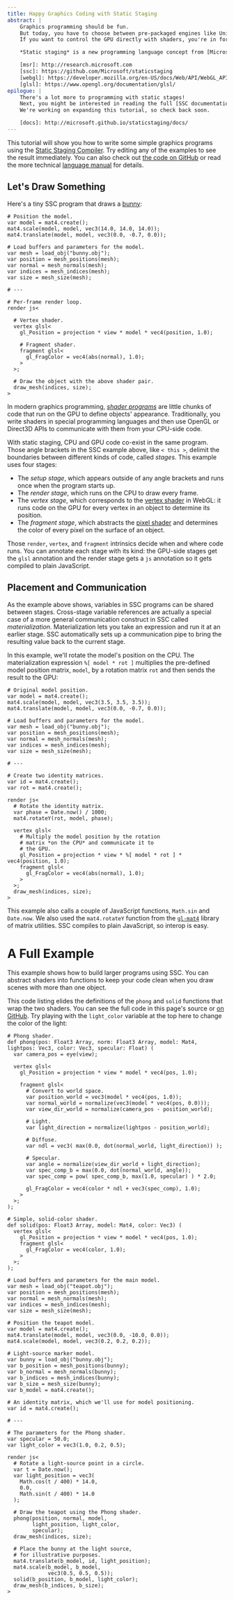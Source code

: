 ```yaml
---
title: Happy Graphics Coding with Static Staging
abstract: |
    Graphics programming should be fun.
    But today, you have to choose between pre-packaged engines like Unity and low-level, nitty-gritty APIs like OpenGL and Direct3D.
    If you want to control the GPU directly with shaders, you're in for a steep learning curve.

    *Static staging* is a new programming language concept from [Microsoft Research][msr] that makes it easy to program across the CPU--GPU boundary. The [Static Staging Compiler][ssc] is an open-source prototype compiler that generates [WebGL][] and [GLSL][] code from a single program with *staging annotations*.

    [msr]: http://research.microsoft.com
    [ssc]: https://github.com/Microsoft/staticstaging
    [webgl]: https://developer.mozilla.org/en-US/docs/Web/API/WebGL_API
    [glsl]: https://www.opengl.org/documentation/glsl/
epilogue: |
    There's a lot more to programming with static stages!
    Next, you might be interested in reading the full [SSC documentation][docs].
    We're working on expanding this tutorial, so check back soon.

    [docs]: http://microsoft.github.io/staticstaging/docs/
---
```

This tutorial will show you how to write some simple graphics programs using the [Static Staging Compiler][ssc].
Try editing any of the examples to see the result immediately.
You can also check out [the code on GitHub][ssc] or read the more technical [language manual][docs] for details.

[ssc]: https://github.com/Microsoft/staticstaging
[docs]: http://microsoft.github.io/staticstaging/docs/

## Let's Draw Something

Here's a tiny SSC program that draws a [bunny][]:

    # Position the model.
    var model = mat4.create();
    mat4.scale(model, model, vec3(14.0, 14.0, 14.0));
    mat4.translate(model, model, vec3(0.0, -0.7, 0.0));

    # Load buffers and parameters for the model.
    var mesh = load_obj("bunny.obj");
    var position = mesh_positions(mesh);
    var normal = mesh_normals(mesh);
    var indices = mesh_indices(mesh);
    var size = mesh_size(mesh);

    # ---

    # Per-frame render loop.
    render js<

      # Vertex shader.
      vertex glsl<
        gl_Position = projection * view * model * vec4(position, 1.0);

        # Fragment shader.
        fragment glsl<
          gl_FragColor = vec4(abs(normal), 1.0);
        >
      >;

      # Draw the object with the above shader pair.
      draw_mesh(indices, size);
    >

In modern graphics programming, [*shader programs*][shader] are little chunks of code that run on the GPU to define objects' appearance.
Traditionally, you write shaders in special programming languages and then use OpenGL or Direct3D APIs to communicate with them from your CPU-side code.

With static staging, CPU and GPU code co-exist in the same program.
Those angle brackets in the SSC example above, like `< this >`, delimit the boundaries between different kinds of code, called *stages*.
This example uses four stages:

* The *setup stage*, which appears outside of any angle brackets and runs once when the program starts up.
* The *render stage*, which runs on the CPU to draw every frame.
* The *vertex stage*, which corresponds to the [vertex shader][vtx] in WebGL: it runs code on the GPU for every vertex in an object to determine its position.
* The *fragment stage*, which abstracts the [pixel shader][frag] and determines the color of every pixel on the surface of an object.

[shader]: https://en.wikipedia.org/wiki/Shader
[vtx]: https://www.opengl.org/wiki/Vertex_Shader
[frag]: https://www.opengl.org/wiki/Fragment_Shader
[bunny]: http://graphics.stanford.edu/data/3Dscanrep/

Those `render`, `vertex`, and `fragment` intrinsics decide when and where code runs.
You can annotate each stage with its kind: the GPU-side stages get the `glsl` annotation and the render stage gets a `js` annotation so it gets compiled to plain JavaScript.

## Placement and Communication

As the example above shows, variables in SSC programs can be shared between stages.
Cross-stage variable references are actually a special case of a more general communication construct in SSC called *materialization*.
Materialization lets you take an expression and run it at an earlier stage.
SSC automatically sets up a communication pipe to bring the resulting value back to the current stage.

In this example, we'll rotate the model's position on the CPU.
The materialization expression `%[ model * rot ]` multiplies the pre-defined model position matrix, `model`, by a rotation matrix `rot` and then sends the result to the GPU:

    # Original model position.
    var model = mat4.create();
    mat4.scale(model, model, vec3(3.5, 3.5, 3.5));
    mat4.translate(model, model, vec3(0.0, -0.7, 0.0));

    # Load buffers and parameters for the model.
    var mesh = load_obj("bunny.obj");
    var position = mesh_positions(mesh);
    var normal = mesh_normals(mesh);
    var indices = mesh_indices(mesh);
    var size = mesh_size(mesh);

    # ---

    # Create two identity matrices.
    var id = mat4.create();
    var rot = mat4.create();

    render js<
      # Rotate the identity matrix.
      var phase = Date.now() / 1000;
      mat4.rotateY(rot, model, phase);

      vertex glsl<
        # Multiply the model position by the rotation
        # matrix *on the CPU* and communicate it to
        # the GPU.
        gl_Position = projection * view * %[ model * rot ] * vec4(position, 1.0);
        fragment glsl<
          gl_FragColor = vec4(abs(normal), 1.0);
        >
      >;
      draw_mesh(indices, size);
    >

This example also calls a couple of JavaScript functions, `Math.sin` and `Date.now`.
We also used the `mat4.rotateY` function from the [`gl-mat4`][mat4] library of matrix utilities.
SSC compiles to plain JavaScript, so interop is easy.

[mat4]: https://github.com/stackgl/gl-mat4

# A Full Example

This example shows how to build larger programs using SSC.
You can abstract shaders into functions to keep your code clean when you draw scenes with more than one object.

This code listing elides the definitions of the `phong` and `solid` functions that wrap the two shaders.
You can see the full code in this page's source or [on GitHub][ex-full].
Try playing with the `light_color` variable at the top here to change the color of the light:

[ex-full]: https://github.com/Microsoft/staticstaging/blob/master/site/index.md#a-full-example

    # Phong shader.
    def phong(pos: Float3 Array, norm: Float3 Array, model: Mat4, lightpos: Vec3, color: Vec3, specular: Float) (
      var camera_pos = eye(view);

      vertex glsl<
        gl_Position = projection * view * model * vec4(pos, 1.0);

        fragment glsl<
          # Convert to world space.
          var position_world = vec3(model * vec4(pos, 1.0));
          var normal_world = normalize(vec3(model * vec4(pos, 0.0)));
          var view_dir_world = normalize(camera_pos - position_world);

          # Light.
          var light_direction = normalize(lightpos - position_world);

          # Diffuse.
          var ndl = vec3( max(0.0, dot(normal_world, light_direction)) );

          # Specular.
          var angle = normalize(view_dir_world + light_direction);
          var spec_comp_b = max(0.0, dot(normal_world, angle));
          var spec_comp = pow( spec_comp_b, max(1.0, specular) ) * 2.0;

          gl_FragColor = vec4(color * ndl + vec3(spec_comp), 1.0);
        >
      >;
    );

    # Simple, solid-color shader.
    def solid(pos: Float3 Array, model: Mat4, color: Vec3) (
      vertex glsl<
        gl_Position = projection * view * model * vec4(pos, 1.0);
        fragment glsl<
          gl_FragColor = vec4(color, 1.0);
        >
      >;
    );

    # Load buffers and parameters for the main model.
    var mesh = load_obj("teapot.obj");
    var position = mesh_positions(mesh);
    var normal = mesh_normals(mesh);
    var indices = mesh_indices(mesh);
    var size = mesh_size(mesh);

    # Position the teapot model.
    var model = mat4.create();
    mat4.translate(model, model, vec3(0.0, -10.0, 0.0));
    mat4.scale(model, model, vec3(0.2, 0.2, 0.2));

    # Light-source marker model.
    var bunny = load_obj("bunny.obj");
    var b_position = mesh_positions(bunny);
    var b_normal = mesh_normals(bunny);
    var b_indices = mesh_indices(bunny);
    var b_size = mesh_size(bunny);
    var b_model = mat4.create();

    # An identity matrix, which we'll use for model positioning.
    var id = mat4.create();

    # ---

    # The parameters for the Phong shader.
    var specular = 50.0;
    var light_color = vec3(1.0, 0.2, 0.5);

    render js<
      # Rotate a light-source point in a circle.
      var t = Date.now();
      var light_position = vec3(
        Math.cos(t / 400) * 14.0,
        0.0,
        Math.sin(t / 400) * 14.0
      );

      # Draw the teapot using the Phong shader.
      phong(position, normal, model,
            light_position, light_color,
            specular);
      draw_mesh(indices, size);

      # Place the bunny at the light source,
      # for illustrative purposes.
      mat4.translate(b_model, id, light_position);
      mat4.scale(b_model, b_model,
                 vec3(0.5, 0.5, 0.5));
      solid(b_position, b_model, light_color);
      draw_mesh(b_indices, b_size);
    >
